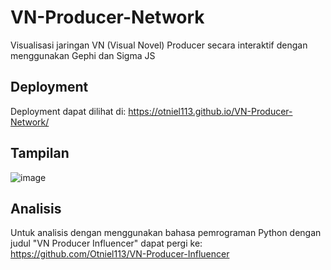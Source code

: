 # VN-Producer-Network
Visualisasi jaringan VN (Visual Novel) Producer secara interaktif dengan menggunakan Gephi dan Sigma JS

## Deployment
Deployment dapat dilihat di: https://otniel113.github.io/VN-Producer-Network/

## Tampilan
![image](https://user-images.githubusercontent.com/57952404/201819436-fe61ab38-1521-4c60-8d0c-894d4715d164.png)

## Analisis
Untuk analisis dengan menggunakan bahasa pemrograman Python dengan judul "VN Producer Influencer" dapat pergi ke: https://github.com/Otniel113/VN-Producer-Influencer 
